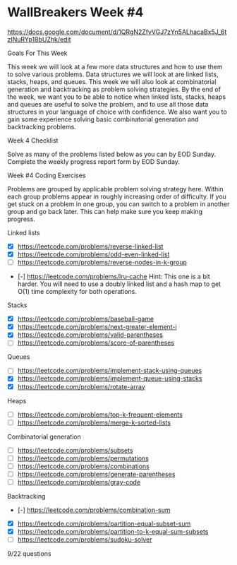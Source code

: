 # WallBreakers Week #4

https://docs.google.com/document/d/1QRgN2ZfvVGJ7zYn5ALhacaBx5J_6tzINuRYp18bUZhk/edit

Goals For This Week

This week we will look at a few more data structures and how to use them to solve various problems. Data structures we will look at are linked lists, stacks, heaps, and queues. This week we will also look at combinatorial generation and backtracking as problem solving strategies. By the end of the week, we want you to be able to notice when linked lists, stacks, heaps and queues are useful to solve the problem, and to use all those data structures in your language of choice with confidence. We also want you to gain some experience solving basic combinatorial generation and backtracking problems.

Week 4 Checklist

Solve as many of the problems listed below as you can by EOD Sunday.
Complete the weekly progress report form by EOD Sunday.

Week #4 Coding Exercises

Problems are grouped by applicable problem solving strategy here. Within each group problems appear in roughly increasing order of difficulty. If you get stuck on a problem in one group, you can switch to a problem in another group and go back later. This can help make sure you keep making progress.

Linked lists
- [X] https://leetcode.com/problems/reverse-linked-list
- [X] https://leetcode.com/problems/odd-even-linked-list
- [ ] https://leetcode.com/problems/reverse-nodes-in-k-group
- [-] https://leetcode.com/problems/lru-cache
Hint: This one is a bit harder. You will need to use a doubly linked list and a hash map to get O(1) time complexity for both operations.

Stacks
- [X] https://leetcode.com/problems/baseball-game
- [X] https://leetcode.com/problems/next-greater-element-i
- [X] https://leetcode.com/problems/valid-parentheses
- [ ] https://leetcode.com/problems/score-of-parentheses

Queues
- [ ] https://leetcode.com/problems/implement-stack-using-queues
- [X] https://leetcode.com/problems/implement-queue-using-stacks
- [X] https://leetcode.com/problems/rotate-array

Heaps
- [ ] https://leetcode.com/problems/top-k-frequent-elements
- [ ] https://leetcode.com/problems/merge-k-sorted-lists

Combinatorial generation
- [ ] https://leetcode.com/problems/subsets
- [ ] https://leetcode.com/problems/permutations
- [ ] https://leetcode.com/problems/combinations
- [ ] https://leetcode.com/problems/generate-parentheses
- [ ] https://leetcode.com/problems/gray-code

Backtracking
- [-] https://leetcode.com/problems/combination-sum
- [X] https://leetcode.com/problems/partition-equal-subset-sum
- [X] https://leetcode.com/problems/partition-to-k-equal-sum-subsets
- [ ] https://leetcode.com/problems/sudoku-solver

9/22 questions